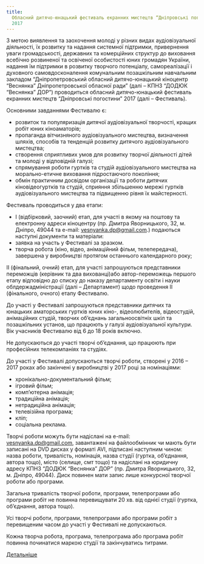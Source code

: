 ```yaml
---
title:
  Обласний дитячо-юнацький фестиваль екранних мистецтв “Дніпровські погостини”
  2017
---
```


З метою виявлення та заохочення молоді у різних видах аудіовізуальної діяльності, їх розвитку та надання системної підтримки, привернення уваги громадськості, державних та комерційних структур до виховання всебічно розвиненої та освіченої особистості юних громадян України, надання їм підтримки в розвитку творчого потенціалу, самореалізації і духовного самовдосконалення комунальним позашкільним навчальним закладом “Дніпропетровський обласний дитячо-юнацький кіноцентр “Веснянка” Дніпропетровської обласної ради” (далі – КПНЗ “ДОДЮК “Веснянка” ДОР”) проводиться обласний дитячо-юнацький фестиваль екранних мистецтв “Дніпровські погостини” 2017 (далі – Фестиваль).

Основними завданнями Фестивалю є:

- розвиток та популяризація дитячої аудіовізуальної творчості, кращих робіт юних кіноаматорів;
- пропаганда вітчизняного аудіовізуального мистецтва, визначення шляхів, способів та тенденцій розвитку дитячого аудіовізуального мистецтва;
- створення сприятливих умов для розвитку творчої діяльності дітей та молоді у відповідній галузі;
- спрямування роботи гуртків та студій аудіовізуального мистецтва на морально-етичне виховання підростаючого покоління;
- обмін практичним досвідом організації та роботи дитячих кіновідеогуртків та студій, сприяння збільшенню мережі гуртків аудіовізуального мистецтва та підвищенню рівня їх майстерності.

Фестиваль проводиться у два етапи:

- І (відбірковий, заочний) етап, для участі в якому на поштову та електронну адреси кіноцентру (пр. Дмитра Яворницького, 32, м. Дніпро, 49044 та e-mail: vesnyanka.dp@gmail.com.) подаються наступні документи та матеріали:
- заявка на участь у Фестивалі за зразком.
- творча робота (кіно, відео, анімаційний фільм, телепередача), завершена у виробництві протягом останнього календарного року;

ІІ (фінальний, очний) етап, для участі запрошуються представники переможців (керівник та два вихованці)або автор-переможець першого етапу відповідно до списку до наказу департаменту освіти і науки облдержадміністрації (далі – Департамент) щодо проведення ІІ (фінального, очного) етапу Фестивалю.

До участі у Фестивалі запрошуються представники дитячих та юнацьких аматорських гуртків юних кіно-, відеолюбителів, відеостудій, анімаційних студій, творчих об’єднань загальноосвітніх шкіл та позашкільних установ, що працюють у галузі аудіовізуальної культури. Вік учасників Фестивалю від 6 до 18 років включно.

Не допускаються до участі творчі об’єднання, що працюють при професійних телекомпаніях та студіях.

До участі у Фестивалі допускаються творчі роботи, створені у 2016 – 2017 роках або закінчені у виробництві у 2017 році за номінаціями:

- хронікально-документальний фільм;
- ігровий фільм;
- комп’ютерна анімація;
- традиційна анімація;
- нетрадиційна анімація;
- телевізійна програма;
- кліп;
- соціальна реклама.

Творчі роботи можуть бути надіслані на e-mail: [vesnyanka.dp@gmail.com](emailto:vesnyanka.dp@gmail.com), завантажені на файлообмінник чи мають бути записані на DVD дисках у форматі AVI, підписані наступним чином: назва роботи, тривалість, номінація, назва студії (гуртка, об’єднання, автора тощо), місто (селище, смт тощо) та надіслані на юридичну адресу КПНЗ “ДОДЮК “Веснянка” ДОР” (пр. Дмитра Яворницького, 32, м. Дніпро, 49044). Диск повинен мати запис лише конкурсної творчої роботи або програми.

Загальна тривалість творчої роботи, програми, телепрограми або програми робіт не повинна перевищувати 20 хв. від однієї студії (гуртка, об’єднання, автора тощо).

Усі творчі роботи, програми, телепрограми або програми робіт з перевищеним часом до участі у Фестивалі не допускаються.

Кожна творча робота, програма, телепрограма або програма робіт повинна починатися маркою студії та закінчуватись титрами.

[Детальніше](https://drive.google.com/open?id=1sFbtgUeNCkXhWKT8P4VwIl7Qme8JMNKH)
